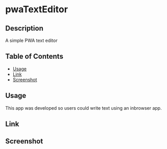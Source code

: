 # pwaTextEditor
## Description
A simple PWA text editor

## Table of Contents
  
  - [Usage](#usage)
  - [Link](#link)
  - [Screenshot](#screenshot)

## Usage
This app was developed so users could write text using an inbrowser app.

## Link


## Screenshot


